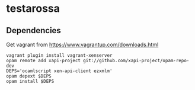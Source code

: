 # testarossa

## Dependencies

Get vagrant from https://www.vagrantup.com/downloads.html

```
vagrant plugin install vagrant-xenserver
opam remote add xapi-project git://github.com/xapi-project/opam-repo-dev
DEPS='ocamlscript xen-api-client ezxmlm'
opam depext $DEPS
opam install $DEPS
```
